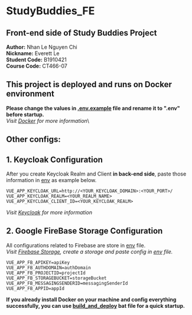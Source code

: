 # StudyBuddies_FE

## **Front-end side of Study Buddies Project**

**Author:** Nhan Le Nguyen Chi \
**Nickname:** Everett Le \
**Student Code:** B1910421 \
**Course Code:** CT466-07 

## **This project is deployed and runs on Docker environment**

**Please change the values in [.env.example](.env.example) file and rename it to ".env" before startup.**\
*Visit [Docker](https://www.docker.com/) for more information*\

## **Other configs:**
## 1. Keycloak Configuration
After you create Keycloak Realm and Client **in back-end side**, paste those information in [env](.env.example) as example below.
```
VUE_APP_KEYCLOAK_URL=http://<YOUR_KEYCLOAK_DOMAIN>:<YOUR_PORT>/
VUE_APP_KEYCLOAK_REALM=<YOUR_REALM_NAME>
VUE_APP_KEYCLOAK_CLIENT_ID=<YOUR_KEYCLOAK_REALM>
```
*Visit [Keycloak](https://www.keycloak.org/) for more information*
## 2. Google FireBase Storage Configuration
All configurations related to Firebase are store in [env](.env.example) file.\
*Visit [Firebase Storage](https://console.firebase.google.com), create a storage and paste config in [env](.env.example) file.*
```
VUE_APP_FB_APIKEY=apiKey
VUE_APP_FB_AUTHDOMAIN=authDomain
VUE_APP_FB_PROJECTID=projectId
VUE_APP_FB_STORAGEBUCKET=storageBucket
VUE_APP_FB_MESSAGINGSENDERID=messagingSenderId
VUE_APP_FB_APPID=appId
```

**If you already install Docker on your machine and config everything successfully, you can use [build_and_deploy](build_and_deploy.bat) bat file for a quick startup.**
